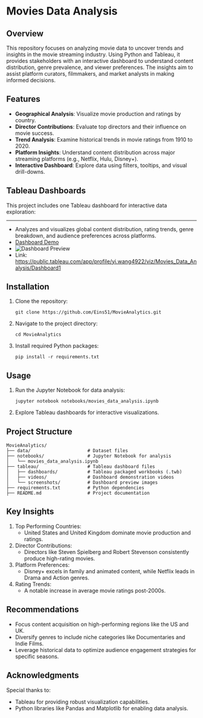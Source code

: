 # Movies Data Analysis

## Overview

This repository focuses on analyzing movie data to uncover trends and insights in the movie streaming industry. Using Python and Tableau, it provides stakeholders with an interactive dashboard to understand content distribution, genre prevalence, and viewer preferences. The insights aim to assist platform curators, filmmakers, and market analysts in making informed decisions.

## Features

- **Geographical Analysis**: Visualize movie production and ratings by country.
- **Director Contributions**: Evaluate top directors and their influence on movie success.
- **Trend Analysis**: Examine historical trends in movie ratings from 1910 to 2020.
- **Platform Insights**: Understand content distribution across major streaming platforms (e.g., Netflix, Hulu, Disney+).
- **Interactive Dashboard**: Explore data using filters, tooltips, and visual drill-downs.

## Tableau Dashboards

This project includes one Tableau dashboard for interactive data exploration:

****

- Analyzes and visualizes global content distribution, rating trends, genre breakdown, and audience preferences across platforms.
- [Dashboard Demo](https://github.com/Eins51/MoiveAnalytics/blob/master/tableau/videos/dashboard.mp4)
- ![Dashboard Preview](https://github.com/Eins51/MoiveAnalytics/blob/master/tableau/videos/dashboard.gif)
- Link: https://public.tableau.com/app/profile/yi.wang4922/viz/Movies_Data_Analysis/Dashboard1

## Installation

1. Clone the repository:

   ```
   git clone https://github.com/Eins51/MovieAnalytics.git
   ```

2. Navigate to the project directory:

   ```
   cd MovieAnalytics
   ```

3. Install required Python packages:

   ```
   pip install -r requirements.txt
   ```

## Usage

1. Run the Jupyter Notebook for data analysis:

   ```
   jupyter notebook notebooks/movies_data_analysis.ipynb
   ```

2. Explore Tableau dashboards for interactive visualizations.

## Project Structure

```
MovieAnalytics/
├── data/                     # Dataset files
├── notebooks/                # Jupyter Notebook for analysis
│   └── movies_data_analysis.ipynb
├── tableau/                  # Tableau dashboard files
│   ├── dashboards/           # Tableau packaged workbooks (.twb)
│   ├── videos/               # Dashboard demonstration videos
│   └── screenshots/          # Dashboard preview images
├── requirements.txt          # Python dependencies
├── README.md                 # Project documentation
```

## Key Insights

1. Top Performing Countries:
   - United States and United Kingdom dominate movie production and ratings.
2. Director Contributions:
   - Directors like Steven Spielberg and Robert Stevenson consistently produce high-rating movies.
3. Platform Preferences:
   - Disney+ excels in family and animated content, while Netflix leads in Drama and Action genres.
4. Rating Trends:
   - A notable increase in average movie ratings post-2000s.

## Recommendations

- Focus content acquisition on high-performing regions like the US and UK.
- Diversify genres to include niche categories like Documentaries and Indie Films.
- Leverage historical data to optimize audience engagement strategies for specific seasons.

## Acknowledgments

Special thanks to:

- Tableau for providing robust visualization capabilities.
- Python libraries like Pandas and Matplotlib for enabling data analysis.